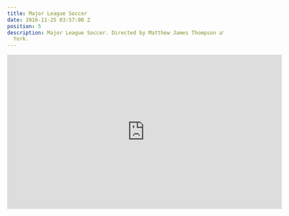 ```yaml
---
title: Major League Soccer
date: 2016-11-25 03:57:00 Z
position: 5
description: Major League Soccer. Directed by Matthew James Thompson at North of New
  York.
---
```


<iframe src="https://player.vimeo.com/video/124888187" width="640" height="360" frameborder="0" webkitallowfullscreen mozallowfullscreen allowfullscreen></iframe>
